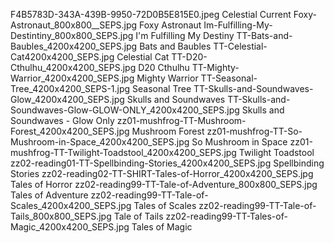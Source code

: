 F4B5783D-343A-439B-9950-72D0B5E815E0.jpeg Celestial Current
Foxy-Astronaut_800x800__SEPS.jpg Foxy Astronaut
Im-Fulfilling-My-Destintiny_800x800_SEPS.jpg I'm Fulfilling My Destiny
TT-Bats-and-Baubles_4200x4200_SEPS.jpg Bats and Baubles
TT-Celestial-Cat4200x4200_SEPS.jpg Celestial Cat
TT-D20-Cthulhu_4200x4200_SEPS.jpg D20 Cthulhu
TT-Mighty-Warrior_4200x4200_SEPS.jpg Mighty Warrior
TT-Seasonal-Tree_4200x4200_SEPS-1.jpg Seasonal Tree
TT-Skulls-and-Soundwaves-Glow_4200x4200_SEPS.jpg Skulls and Soundwaves
TT-Skulls-and-Soundwaves-Glow-GLOW-ONLY_4200x4200_SEPS.jpg Skulls and Soundwaves - Glow Only
zz01-mushfrog-TT-Mushroom-Forest_4200x4200_SEPS.jpg Mushroom Forest
zz01-mushfrog-TT-So-Mushroom-in-Space_4200x4200_SEPS.jpg So Mushroom in Space
zz01-mushfrog-TT-Twilight-Toadstool_4200x4200_SEPS.jpg Twilight Toadstool
zz02-reading01-TT-Spellbinding-Stories_4200x4200_SEPS.jpg Spellbinding Stories
zz02-reading02-TT-SHIRT-Tales-of-Horror_4200x4200_SEPS.jpg Tales of Horror
zz02-reading99-TT-Tale-of-Adventure_800x800_SEPS.jpg Tales of Adventure
zz02-reading99-TT-Tale-of-Scales_4200x4200_SEPS.jpg Tales of Scales
zz02-reading99-TT-Tale-of-Tails_800x800_SEPS.jpg Tale of Tails
zz02-reading99-TT-Tales-of-Magic_4200x4200_SEPS.jpg Tales of Magic
